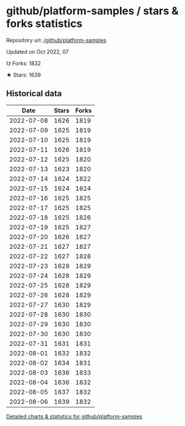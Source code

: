 # github/platform-samples / stars & forks statistics

Repository url: [/github/platform-samples](https://github.com/github/platform-samples)

Updated on Oct 2022, 07

☋ Forks: 1832

★ Stars: 1639

## Historical data
| Date | Stars | Forks |
|------|-------|-------|
| 2022-07-08 | 1626 | 1819 | 
| 2022-07-09 | 1625 | 1819 | 
| 2022-07-10 | 1625 | 1819 | 
| 2022-07-11 | 1626 | 1819 | 
| 2022-07-12 | 1625 | 1820 | 
| 2022-07-13 | 1623 | 1820 | 
| 2022-07-14 | 1624 | 1822 | 
| 2022-07-15 | 1624 | 1824 | 
| 2022-07-16 | 1625 | 1825 | 
| 2022-07-17 | 1625 | 1825 | 
| 2022-07-18 | 1625 | 1826 | 
| 2022-07-19 | 1625 | 1827 | 
| 2022-07-20 | 1626 | 1827 | 
| 2022-07-21 | 1627 | 1827 | 
| 2022-07-22 | 1627 | 1828 | 
| 2022-07-23 | 1628 | 1829 | 
| 2022-07-24 | 1628 | 1829 | 
| 2022-07-25 | 1628 | 1829 | 
| 2022-07-26 | 1628 | 1829 | 
| 2022-07-27 | 1630 | 1829 | 
| 2022-07-28 | 1630 | 1830 | 
| 2022-07-29 | 1630 | 1830 | 
| 2022-07-30 | 1630 | 1830 | 
| 2022-07-31 | 1631 | 1831 | 
| 2022-08-01 | 1632 | 1832 | 
| 2022-08-02 | 1634 | 1831 | 
| 2022-08-03 | 1636 | 1833 | 
| 2022-08-04 | 1636 | 1832 | 
| 2022-08-05 | 1637 | 1832 | 
| 2022-08-06 | 1639 | 1832 | 


[Detailed charts & statistics for github/platform-samples](https://reviewgithub.com/rep/github/platform-samples)
